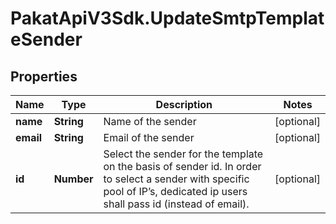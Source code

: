# PakatApiV3Sdk.UpdateSmtpTemplateSender

## Properties
Name | Type | Description | Notes
------------ | ------------- | ------------- | -------------
**name** | **String** | Name of the sender | [optional] 
**email** | **String** | Email of the sender | [optional] 
**id** | **Number** | Select the sender for the template on the basis of sender id. In order to select a sender with specific pool of IP’s, dedicated ip users shall pass id (instead of email). | [optional] 


